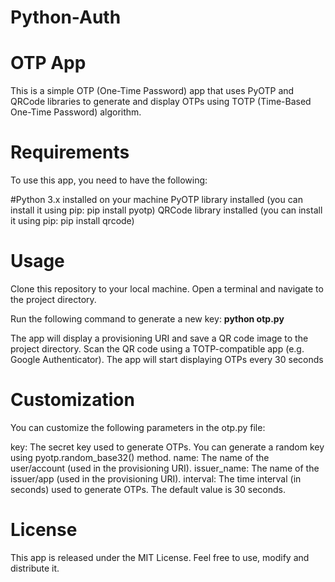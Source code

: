 # Python-Auth
# OTP App

This is a simple OTP (One-Time Password) app that uses PyOTP and QRCode libraries to 
generate and display OTPs using TOTP (Time-Based One-Time Password) algorithm.

# Requirements
To use this app, you need to have the following:

#Python 3.x installed on your machine
PyOTP library installed (you can install it using pip: pip install pyotp)
QRCode library installed (you can install it using pip: pip install qrcode)

# Usage

Clone this repository to your local machine.
Open a terminal and navigate to the project directory.

Run the following command to generate a new key:
**python otp.py**

The app will display a provisioning URI and save a QR code image to the project directory.
Scan the QR code using a TOTP-compatible app (e.g. Google Authenticator).
The app will start displaying OTPs every 30 seconds


# Customization
You can customize the following parameters in the otp.py file:

key: The secret key used to generate OTPs. You can generate a random key using pyotp.random_base32() method.
name: The name of the user/account (used in the provisioning URI).
issuer_name: The name of the issuer/app (used in the provisioning URI).
interval: The time interval (in seconds) used to generate OTPs. The default value is 30 seconds.
# License

This app is released under the MIT License. Feel free to use, modify and distribute it.
